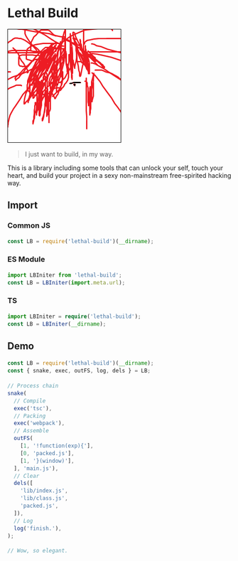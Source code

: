 # Lethal Build

![logo](lib/logo.png)

> I just want to build, in my way.

This is a library including some tools that can unlock your self, touch your heart, and build your project in a sexy non-mainstream free-spirited hacking way.

## Import

### Common JS

```js
const LB = require('lethal-build')(__dirname);
```

### ES Module

```js
import LBIniter from 'lethal-build';
const LB = LBIniter(import.meta.url);
```

### TS

```ts
import LBIniter = require('lethal-build');
const LB = LBIniter(__dirname);
```

## Demo

```js
const LB = require('lethal-build')(__dirname);
const { snake, exec, outFS, log, dels } = LB;

// Process chain
snake(
  // Compile
  exec('tsc'),
  // Packing
  exec('webpack'),
  // Assemble
  outFS(
    [1, '!function(exp){'],
    [0, 'packed.js'],
    [1, '}(window)'],
  ], 'main.js'),
  // Clear
  dels([
    'lib/index.js',
    'lib/class.js',
    'packed.js',
  ]),
  // Log
  log('finish.'),
);

// Wow, so elegant.
```
